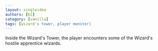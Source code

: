 ```yaml
---
layout: singleidea
authors: [K2]
category: [vanilla]
tags: [wizard's tower, player monster]
---
```

Inside the Wizard's Tower, the player encounters some of the Wizard's hostile apprentice wizards.
